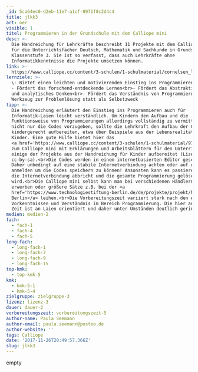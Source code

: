```yaml
---
_id: 5ca64ec0-d2eb-11e7-a1cf-8971f8c2d4c4
title: jlkk3
art: oer
visible: 1
titel: Programmieren in der Grundschule mit dem Calliope mini
desc: >-
  Die Handreichung für Lehrkräfte beschreibt 11 Projekte mit dem Calliope mini
  für die Unterrichtsfächer Deutsch, Mathematik und Sachkunde in Grundschulen ab
  Klassenstufe 3. Sie ist so verfasst, dass auch Lehrkräfte ohne
  Informatikkenntnisse die Projekte umsetzen können.
link: >-
  https://www.calliope.cc/content/3-schulen/1-schulmaterial/cornelsen_lehrerhandreichung.pdf
lernziele: >-
  \- Bietet einen leichten und motivierenden Einstieg ins Programmieren<br>
  - Fördert das forschend-entdeckende Lernen<br>- Fördert das Abstraktionsvermögen
  und analytisches Denken<br>- Fördert das Verständnis von Programmierung als
  Werkzeug zur Problemlösung statt als Selbstzweck
tipp: >-
  Die Handreichung erläutert den Einstieg ins Programmieren auch für
  Informatik-Laien leicht verständlich. Um Kindern den Aufbau und die
  Funktionsweise von Programmierungen allerdings vollständig zu vermitteln und
  nicht nur die Codes vorzugeben, sollte die Lehrkraft den Aufbau der Codes
  kindergerecht aufbereiten, etwa über Beispiele aus der Lebensrealität der
  Kinder. Eine gute Hilfe bietet hier das
  <a href='https://www.calliope.cc/content/3-schulen/1-schulmaterial/9783066000115-gesamt_pdf.pdf'>Schülermaterial</a>
  zum Calliope mini mit Erklärungen und Arbeitsblättern für den Unterricht, das
  einige der Projekte aus der Handreichung für Kinder aufbereitet (Lizenz:
  cc-by-sa).<br>Die Codes werden in einem internetbasierten Editor geschrieben.
  Daher unbedingt auf eine stabile Internetverbindung achten oder auf der Seite
  anmelden um die Codes speichern zu können! Ansonsten kann es passieren, dass
  die Internetverbindung abbricht und die gesamte Programmierung gelöscht
  wird.<br>Die Calliope mini selbst kann man bei verschiedenen Händlern käuflich
  erwerben oder größere Sätze z.B. bei der <a
  href='https://www.technologiestiftung-berlin.de/de/projekte/projekt/hacking-box/'>Technologiestiftung
  Berlin</a> leihen.<br>Die Vorbereitungszeit variiert stark nach den eigenen
  Vorkenntnissen und Verständnis im Bereich Programmierung. Die hier angegebene
  Zeit ist an Laien orientiert und daher unter Umständen deutlich geringer.
medien: medien-2
fach:
  - fach-1
  - fach-4
  - fach-5
long-fach:
  - long-fach-1
  - long-fach-7
  - long-fach-9
  - long-fach-15
top-kmk:
  - top-kmk-5
kmk:
  - kmk-5-1
  - kmk-5-4
zielgruppe: zielgruppe-3
lizenz: lizenz-3
dauer: dauer-2
vorbereitungszeit: vorbereitungszeit-5
author-name: Paula Seemann
author-email: paula.seemann@posteo.de
author-website: ''
tags: Calliope
date: '2017-11-26T20:49:57.366Z'
slug: jlkk3
---
```

empty
